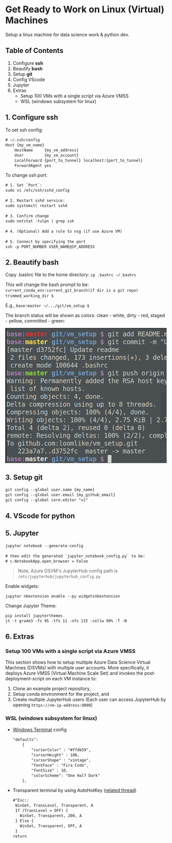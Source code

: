 # Get Ready to Work on Linux (Virtual) Machines

Setup a linux machine for data science work & python dev.

## Table of Contents

1. Configure **ssh**
2. Beautify **bash**
3. Setup **git**
4. Config VScode
5. Jupyter
6. Extras
    * Setup 100 VMs with a single script via Azure VMSS
    * WSL (windows subsystem for linux)

## 1. Configure **ssh**
To set ssh config:
```
# ~/.ssh/config
Host {my_vm_name}
    HostName     {my_vm_address}
    User         {my_vm_account}
    LocalForward {port_to_tunnel} localhost:{port_to_tunnel}
    ForwardAgent yes
```

To change ssh port:
```
# 1. Set `Port`:
sudo vi /etc/ssh/sshd_config

# 2. Restart sshd service:
sudo systemctl restart sshd

# 3. Confirm change
sudo netstat -tulpn | grep ssh

# 4. (Optional) Add a rule to nsg (if use Azure VM)

# 5. Connect by specifying the port
ssh -p PORT_NUMBER USER_NAME@IP_ADDRESS
```

## 2. Beautify **bash**
Copy .bashrc file to the home directory:
`cp .bashrc ~/.bashrc`

This will change the bash prompt to be:
`current_conda_env:current_git_branch(if dir is a git repo) trimmed_working_dir $ `

E.g.,
`base:master ~/.../git/vm_setup $`

The branch status will be shown as colors: clean - white, dirty - red, staged - yellow, committed - green:

![](./prompt.png)

## 3. Setup **git**

```
git config --global user.name {my_name}
git config --global user.email {my_github_email}
git config --global core.editor "vi"
```

## 4. VScode for **python**

## 5. Jupyter
```
jupyter notebook --generate-config

# then edit the generated `jupyter_notebook_config.py` to be:
# c.NotebookApp.open_browser = False
```
> Note, Azure DSVM's JupyterHub config path is `/etc/jupyterhub/jupyterhub_config.py`

Enable widgets:
```
jupyter nbextension enable --py widgetsnbextension
```

Change Jupyter Theme:
```
pip install jupyterthemes
jt -t grade3 -fs 95 -tfs 11 -nfs 115 -cellw 90% -T -N
```


## 6. Extras

### Setup 100 VMs with a single script via Azure VMSS

This section shows how to setup multiple Azure Data Science Virtual Machines (DSVMs) with multiple user accounts.
More specifically, it deploys Azure VMSS (Virtual Machine Scale Set) and invokes the post-deployment-script on each VM instance
to:
1. Clone an example project repository,
1. Setup conda environment for the project, and
1. Create multiple JupyterHub users (Each user can access JupyterHub by opening `https://vm-ip-address:8000`)

### WSL (windows subsystem for linux)

- [Windows Terminal](https://github.com/microsoft/terminal) config
    ```
    "defaults":
        {
            "cursorColor" : "#ffdb59",
            "cursorHeight" : 100,
            "cursorShape" : "vintage",
            "fontFace" : "Fira Code",
            "fontSize" : 10,
            "colorScheme": "One Half Dark"
        },
    ```
- Transparent terminal by using AutoHotKey ([related thread](https://github.com/microsoft/terminal/issues/1753))
    ```
    #^Esc::
     WinGet, TransLevel, Transparent, A
     If (TransLevel = OFF) {
       WinSet, Transparent, 200, A
     } Else {
       WinSet, Transparent, OFF, A
     }
    return
    ```

